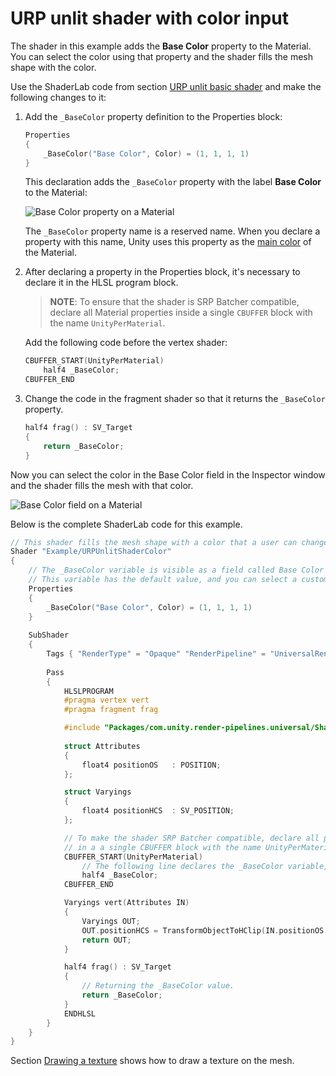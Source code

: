 # URP unlit shader with color input

The shader in this example adds the __Base Color__ property to the Material. You can select the color using that property and the shader fills the mesh shape with the color.

Use the ShaderLab code from section [URP unlit basic shader](writing-shaders-urp-basic-unlit-structure.md) and make the following changes to it:

1. Add the `_BaseColor` property definition to the Properties block:
    
    ```c++
    Properties
    { 
        _BaseColor("Base Color", Color) = (1, 1, 1, 1)
    }
    ```
    
    This declaration adds the `_BaseColor` property with the label __Base Color__ to the Material:

    ![Base Color property on a Material](Images/shader-examples/urp-material-prop-base-color.png) 

    The `_BaseColor` property name is a reserved name. When you declare a property with this name, Unity uses this property as the [main color](https://docs.unity3d.com/ScriptReference/Material-color.html) of the Material. 

2. After declaring a property in the Properties block, it's necessary to declare it in the HLSL program block. 
    
    > __NOTE__: To ensure that the shader is SRP Batcher compatible, declare all Material properties inside a single `CBUFFER` block with the name `UnityPerMaterial`.
    
    Add the following code before the vertex shader:

    ```c++
    CBUFFER_START(UnityPerMaterial)
        half4 _BaseColor;            
    CBUFFER_END
    ```

3. Change the code in the fragment shader so that it returns the `_BaseColor` property.

    ```c++
    half4 frag() : SV_Target
    {
        return _BaseColor;
    }
    ```

Now you can select the color in the Base Color field in the Inspector window and the shader fills the mesh with that color.

![Base Color field on a Material](Images/shader-examples/unlit-shader-tutorial-color-field-with-scene.jpg)

Below is the complete ShaderLab code for this example.

```c++
// This shader fills the mesh shape with a color that a user can change using the Inspector window on a Material.
Shader "Example/URPUnlitShaderColor"
{    
    // The _BaseColor variable is visible as a field called Base Color in the Inspector window on a Material.
    // This variable has the default value, and you can select a custom color using the Base Color field.
    Properties
    { 
        _BaseColor("Base Color", Color) = (1, 1, 1, 1)
    }
    
    SubShader
    {        
        Tags { "RenderType" = "Opaque" "RenderPipeline" = "UniversalRenderPipeline" }
                
        Pass
        {            
            HLSLPROGRAM
            #pragma vertex vert
            #pragma fragment frag

            #include "Packages/com.unity.render-pipelines.universal/ShaderLibrary/Core.hlsl"            
            
            struct Attributes
            {
                float4 positionOS   : POSITION;                 
            };

            struct Varyings
            {
                float4 positionHCS  : SV_POSITION;
            };

            // To make the shader SRP Batcher compatible, declare all properties related to a Material 
            // in a a single CBUFFER block with the name UnityPerMaterial.
            CBUFFER_START(UnityPerMaterial)
                // The following line declares the _BaseColor variable, so that you can use it in the fragment shader.
                half4 _BaseColor;            
            CBUFFER_END

            Varyings vert(Attributes IN)
            {
                Varyings OUT;
                OUT.positionHCS = TransformObjectToHClip(IN.positionOS.xyz);
                return OUT;
            }

            half4 frag() : SV_Target
            {
                // Returning the _BaseColor value.                
                return _BaseColor;
            }
            ENDHLSL
        }
    }
}
```

Section [Drawing a texture](writing-shaders-urp-unlit-texture.md) shows how to draw a texture on the mesh.
